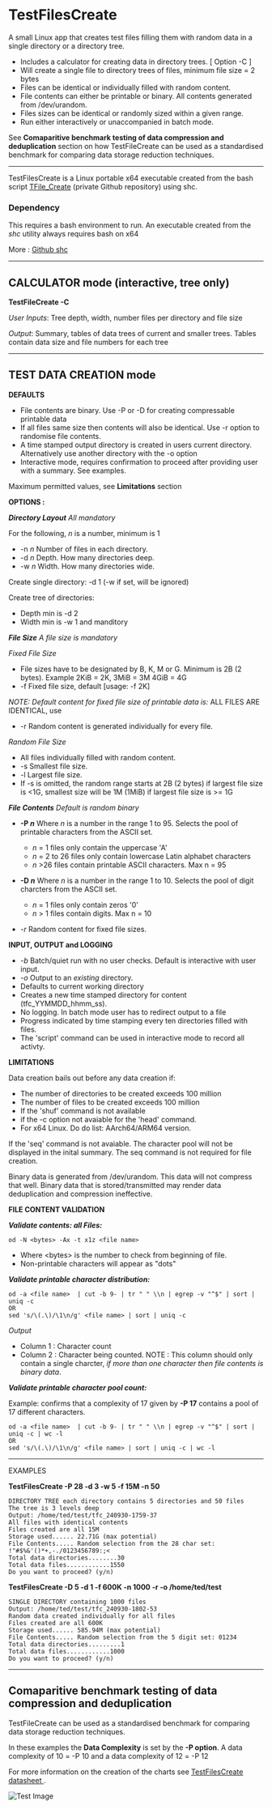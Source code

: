 # TestFilesCreate

 A small Linux app that creates test files filling them with random data in a single directory or a directory tree. 
 
 * Includes a calculator for creating data in directory trees. [ Option -C ]
 * Will create a single file to directory trees of files, minimum file size = 2 bytes   
 * Files can be identical or individually filled with random content.
 * File contents can either be printable or binary. All contents generated from /dev/urandom. 
 * Files sizes can be identical or randomly sized within a given range.
 * Run either interactively or unaccompanied in batch mode.

See __Comaparitive benchmark testing of data compression and deduplication__ section on how TestFileCreate can be used as a standardised benchmark for comparing data storage reduction techniques. 
 
_______________________________________________________________________
TestFilesCreate is a Linux portable x64 executable created from the bash script [TFile_Create](https://github.com/Jim-JMCD/Test_Files_Create) (private Github repository) using shc.

### Dependency
This requires a bash environment to run. 
An executable created from the *shc* utility always requires bash on x64

More : [Github shc](https://github.com/neurobin/shc)   
_______________________________________________________________________

## CALCULATOR mode  (interactive, tree only) 

__TestFileCreate -C__ 
 
 *User Inputs*: Tree depth, width, number files per directory and file size
 
 *Output*: Summary, tables of data trees of current and smaller trees. Tables contain data size and file numbers for each tree
_______________________________________________________________________
## TEST DATA CREATION mode  

__DEFAULTS__
 * File contents are binary. Use -P or -D for creating compressable printable data  
 * If all files same size then contents will also be identical.  Use -r option to randomise file contents.
 * A time stamped output directory is created in users current directory. Alternatively use another directory with the -o option
 * Interactive mode, requires confirmation to proceed after providing user with a summary. See examples.

 Maximum permitted values, see __Limitations__ section    

__OPTIONS :__ 

___Directory Layout___ _All mandatory_

For the following, _n_ is a number, minimum is 1   
* -n _n_   Number of files in each directory.
* -d _n_   Depth. How many directories deep.  
* -w _n_   Width. How many directories wide.  

Create single directory: -d 1 (-w if set, will be ignored) 

Create tree of directories: 
* Depth min is -d 2
* Width min is -w 1 and manditory  

___File Size___ _A file size is mandatory_

*Fixed File Size*
 * File sizes have to be designated by B, K, M or G. Minimum is 2B (2 bytes). Example 2KiB = 2K, 3MiB = 3M 4GiB = 4G   
 * -f Fixed file size, default [usage: -f 2K]

 _NOTE: Default content for fixed file size of printable data is:_ ALL FILES ARE IDENTICAL, use     
 * -r Random content is generated individually for every file.   

_Random File Size_
* All files individually filled with random content. 
* -s Smallest file size.
* -l Largest file size. 
* If -s is omitted, the random range starts at 2B (2 bytes) if largest file size is <1G, smallest size will be 1M (1MiB) if largest file size is >= 1G

___File Contents___ _Default is random binary_

* __-P _n___   Where _n_ is a number in the range 1 to 95. Selects the pool of printable characters from the ASCII set.
  * _n_ = 1 files only contain the uppercase 'A' 
  * _n_ = 2 to 26 files only contain lowercase Latin alphabet characters
  * _n_ >26 files contain printable ASCII characters. Max n = 95 

* __-D _n___  Where _n_ is a number in the range 1 to 10. Selects the pool of digit charcters from the ASCII set.
  * _n_ = 1 files only contain zeros '0'
  * _n_ > 1 files contain digits. Max n = 10

* _-r_ Random content for fixed file sizes.

 __INPUT, OUTPUT and LOGGING__
 
* _-b_ Batch/quiet run with no user checks. Default is interactive with user input.  
* _-o_ Output to an _existing_ directory.
* Defaults to current working directory
* Creates a new time stamped directory for content (tfc_YYMMDD_hhmm_ss).
* No logging. In batch mode user has to redirect output to a file  
* Progress indicated by time stamping every ten directories filled with files.
* The 'script' command can be used in interactive mode to record all activty. 
 
__LIMITATIONS__

Data creation bails out before any data creation if: 
* The number of directories to be created exceeds 100 million
* The number of files to be created exceeds 100 million
* If the 'shuf' command is not available 
* if the -c option not avaiable for the 'head' command.
* For x64 Linux. Do do list: AArch64/ARM64 version.

If the 'seq' command is not avaiable. The character pool will not be displayed in the inital summary. The seq command is not required for file creation.

Binary data is generated from /dev/urandom. This data will not compress that well. Binary data that is stored/transmitted may render data deduplication and compression ineffective.  

__FILE CONTENT VALIDATION__

___Validate contents: all Files:___

    od -N <bytes> -Ax -t x1z <file name>
     
* Where \<bytes\> is the number to check from beginning of file.
* Non-printable characters will appear as "dots"

___Validate printable character distribution:___
   
    od -a <file name>  | cut -b 9- | tr " " \\n | egrep -v "^$" | sort | uniq -c
    OR
    sed 's/\(.\)/\1\n/g' <file name> | sort | uniq -c
        
_Output_
* Column 1 : Character count
* Column 2 : Character being counted. NOTE : This column should only contain a single charcter, _if more than one character then file contents is binary data_. 

___Validate printable character pool count:___ 

Example: confirms that a complexity of 17 given by __-P 17__ contains a pool of 17 different characters. 

    od -a <file name>  | cut -b 9- | tr " " \\n | egrep -v "^$" | sort | uniq -c | wc -l
    OR
    sed 's/\(.\)/\1\n/g' <file name> | sort | uniq -c | wc -l 
_________________________________________________________________________________________________________
EXAMPLES 

__TestFilesCreate -P 28 -d 3 -w 5 -f 15M -n 50__

    DIRECTORY TREE each directory contains 5 directories and 50 files
    The tree is 3 levels deep
    Output: /home/ted/test/tfc_240930-1759-37
    All files with identical contents
    Files created are all 15M
    Storage used...... 22.71G (max potential)
    File Contents..... Random selection from the 28 char set: !"#$%&'()*+,-./0123456789:;<
    Total data directories........30
    Total data files............1550
    Do you want to proceed? (y/n)

__TestFilesCreate -D 5 -d 1 -f 600K -n 1000 -r -o /home/ted/test__

    SINGLE DIRECTORY containing 1000 files
    Output: /home/ted/test/tfc_240930-1802-53
    Random data created individually for all files
    Files created are all 600K
    Storage used...... 585.94M (max potential)
    File Contents..... Random selection from the 5 digit set: 01234
    Total data directories.........1
    Total data files............1000
    Do you want to proceed? (y/n)
_________________________________________________________________________________________________________
## Comaparitive benchmark testing of data compression and deduplication
TestFileCreate can be used as a standardised benchmark for comparing data storage reduction techniques. 

In these examples the __Data Complexity__ is set by the __-P option__.  A data complexity of 10 = -P 10 and a data complexity of 12 = -P 12

For more information on the creation of the charts see [TestFilesCreate datasheet ](https://github.com/Jim-JMCD/TestFilesCreate/blob/c385fe822281d447462b42fa25789fec1d92cb15/Datasheet-TestFilesCreate.pdf).

![Test Image](https://github.com/Jim-JMCD/TestFilesCreate/blob/7036c2ac65caa5a5fc59a901c0d0cb65f3de16d9/image)
